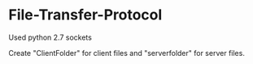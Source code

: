 # File-Transfer-Protocol
Used python 2.7 sockets

Create "ClientFolder" for client files and "serverfolder" for server files.
